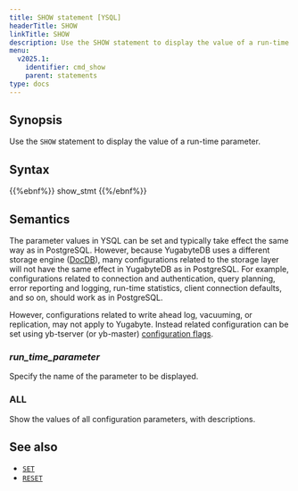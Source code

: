 ```yaml
---
title: SHOW statement [YSQL]
headerTitle: SHOW
linkTitle: SHOW
description: Use the SHOW statement to display the value of a run-time parameter.
menu:
  v2025.1:
    identifier: cmd_show
    parent: statements
type: docs
---
```


## Synopsis

Use the `SHOW` statement to display the value of a run-time parameter.

## Syntax

{{%ebnf%}}
  show_stmt
{{%/ebnf%}}

## Semantics

The parameter values in YSQL can be set and typically take effect the same way as in PostgreSQL. However, because YugabyteDB uses a different storage engine ([DocDB](../../../../../architecture/docdb)), many configurations related to the storage layer will not have the same effect in YugabyteDB as in PostgreSQL. For example, configurations related to connection and authentication, query planning, error reporting and logging, run-time statistics, client connection defaults, and so on, should work as in PostgreSQL.

However, configurations related to write ahead log, vacuuming, or replication, may not apply to Yugabyte. Instead related configuration can be set using yb-tserver (or yb-master) [configuration flags](../../../../../reference/configuration/yb-tserver/#configuration-flags).

### *run_time_parameter*

Specify the name of the parameter to be displayed.

### ALL

Show the values of all configuration parameters, with descriptions.

## See also

- [`SET`](../cmd_set)
- [`RESET`](../cmd_reset)
